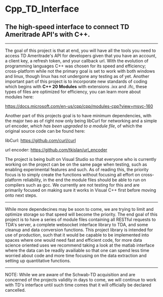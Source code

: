 # Cpp_TD_Interface
## The high-speed interface to connect TD Ameritrade API's with C++.
******************************************************************

The goal of this project is that at end, you will have all the tools you need to access TD Ameritrade's API for developers given that you have an account, a client key, a refresh token, and your callback url. With the evolution of programming languages C++ was chosen for its speed and efficiency; cross-platform while not the primary goal is set to work with both windows and linux, though linux has not undergone any testing as of yet. Another important part of this project is to incorporate new standards of coding which begins with **C++ 20 Modules** with extensions .ixx and .ifc, these types of files are optimized for efficiency, you can learn more about modules here: 

https://docs.microsoft.com/en-us/cpp/cpp/modules-cpp?view=msvc-160

Another part of this projects goal is to have minimum dependencies, with the major two as of right now only being libCurl for networking and a simple url encoder, *which has been upgraded to a module file*, of which the original source code can be found here:

libCurl: https://github.com/curl/curl

url encoder: https://github.com/tkislan/url_encoder

The project is being built on Visual Studio so that everyone who is currently working on the project can be on the same page when testing, such as enabling experimental features and such. As of reading this, the priority focus is to simply create the functions without focusing all effort on cross-platform reliability, in the end the module files should be able to run on compilers such as gcc. We currently are not testing for this and are primarily focused on making sure it works in Visual C++ first before moving onto next steps.

**********************************************************************************************************************************************************************************

While more dependecines may be soon to come, we are trying to limit and optimize storage so that speed will become the priority. The end goal of this project is to have a series of module files containing all RESTful requests to TDA's server, a complete websocket interface library to TDA, and some cleanup and data conversion functions. This project library is intended for use of production, such that it would be capable to be implemented into spaces where one would need fast and efficient code, for more data science oriented uses we recommend taking a look at the matlab interface where the data can be readily availiable so that one can spend less time worried about code and more time focusing on the data extraction and setting up quantitative functions.

***********************************************************************************************************************************************************************************

NOTE: While we are aware of the Schwab-TD acquisition and are concerned of the projects validity in days to come, we will continue to work with TD's interface until such time comes that it will officially be declared cancelled.

